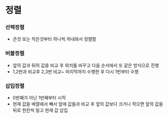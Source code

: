 # 정렬
### 선택정렬
- 큰것 또는 작은것부터 하나씩 꺼내와서 정렬함
### 버블정렬
- 앞의 값과 뒤의 값을 비교 후 위치를 바꾸고 다음 순서에서 또 같은 방식으로 진행
- 1,2번과 비교후 2,3번 비교~ 마지막까지 수행한 후 다시 1번부터 수행
### 삽입정렬
- 0번째가 아닌 1번째부터 시작
- 현재 값을 배열에서 빼서 앞에 값들과 비교 후 앞의 값보다 크거나 작으면 앞의 값을 뒤로 한칸씩 밀고 현재 값 삽입